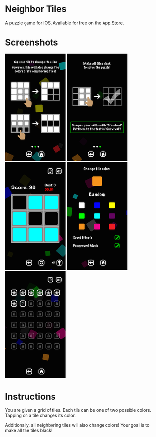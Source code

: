 # Neighbor Tiles

A puzzle game for iOS.
Available for free on the [App Store](https://itunes.apple.com/us/app/neighbor-tiles/id967807378?mt=8).

# Screenshots

![Screenshot 1](screenshots/1.png)
![Screenshot 2](screenshots/2.png)
![Screenshot 3](screenshots/3.png)
![Screenshot 4](screenshots/4.png)
![Screenshot 5](screenshots/5.png)

# Instructions

You are given a grid of tiles.
Each tile can be one of two possible colors.
Tapping on a tile changes its color.

Additionally, all neighboring tiles will also change colors!
Your goal is to make all the tiles black!

